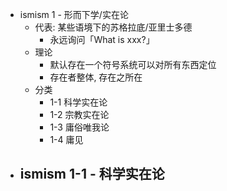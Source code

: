 - ismism 1 - 形而下学/实在论
	- 代表: 某些语境下的苏格拉底/亚里士多德
		- 永远询问「What is xxx?」
	- 理论
		- 默认存在一个符号系统可以对所有东西定位
		- 存在者整体, 存在之所在
	- 分类
		- 1-1 科学实在论
		- 1-2 宗教实在论
		- 1-3 庸俗唯我论
		- 1-4 庸见
- ismism 1-1 - 科学实在论
	-